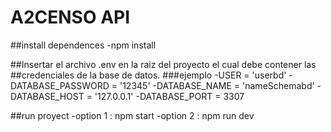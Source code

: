 # A2CENSO API

##install dependences
-npm install 

##Insertar el archivo .env en la raiz del proyecto el cual debe contener las ##credenciales de la base de datos.
###ejemplo
-USER = 'userbd'
-DATABASE_PASSWORD = '12345'
-DATABASE_NAME = 'nameSchemabd'
-DATABASE_HOST = '127.0.0.1'
-DATABASE_PORT = 3307 

##run proyect
-option 1 : npm start
-option 2 : npm run dev
    


